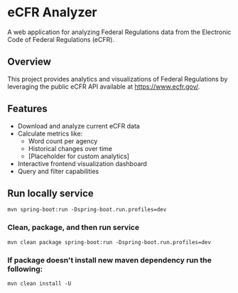 # eCFR Analyzer

A web application for analyzing Federal Regulations data from the Electronic Code of Federal Regulations (eCFR).

## Overview

This project provides analytics and visualizations of Federal Regulations by leveraging the public eCFR API available at https://www.ecfr.gov/. 

## Features

- Download and analyze current eCFR data
- Calculate metrics like:
  - Word count per agency
  - Historical changes over time
  - [Placeholder for custom analytics]
- Interactive frontend visualization dashboard
- Query and filter capabilities

## Run locally service

`mvn spring-boot:run -Dspring-boot.run.profiles=dev`

### Clean, package, and then run service
`mvn clean package spring-boot:run -Dspring-boot.run.profiles=dev`

### If package doesn't install new maven dependency run the following:

`mvn clean install -U`
